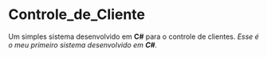 # Controle_de_Cliente
Um simples sistema desenvolvido em **C#** para o controle de clientes.
*Esse é o meu primeiro sistema desenvolvido em **C#**.*
